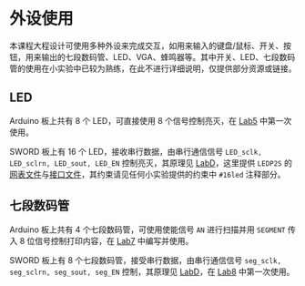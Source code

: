# 外设使用

本课程大程设计可使用多种外设来完成交互，如用来输入的键盘/鼠标、开关、按钮，用来输出的七段数码管、LED、VGA、蜂鸣器等。其中开关、LED、七段数码管的使用在小实验中已较为熟练，在此不进行详细说明，仅提供部分资源或链接。

## LED

Arduino 板上共有 8 个 LED，可直接使用 8 个信号控制亮灭，在 [Lab5](../lab5/decoder.md) 中第一次使用。

SWORD 板上有 16 个 LED，接收串行数据，由串行通信信号 `LED_sclk, LED_sclrn, LED_sout, LED_EN` 控制亮灭，其原理见 [LabD](../labD/shift_register.md/#onboard-LED-7seg)，这里提供 `LEDP2S` 的[网表文件](../lab9/attachment/LEDP2S.ngc)与[接口文件](../lab9/attachment/LEDP2S_io.v)，其约束请见任何小实验提供的约束中 `#16led` 注释部分。

## 七段数码管

Arduino 板上共有 4 个七段数码管，可使用使能信号 `AN` 进行扫描并用 `SEGMENT` 传入 8 位信号控制打印内容，在 [Lab7](../lab7/multiplexer.md) 中编写并使用。

SWORD 板上有 8 个七段数码管，接受串行数据，由串行通信信号 `seg_sclk, seg_sclrn, seg_sout, seg_EN` 控制，其原理见 [LabD](../labD/shift_register.md/#onboard-LED-7seg)，在 [Lab8](../lab8/ALU.md) 中第一次使用。

## 